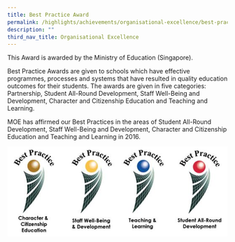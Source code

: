 ```yaml
---
title: Best Practice Award
permalink: /highlights/achievements/organisational-excellence/best-practice-award/
description: ""
third_nav_title: Organisational Excellence
---
```

<p>This Award is awarded by the Ministry of Education (Singapore).&nbsp;</p>
<p>Best Practice Awards are given to schools which have effective programmes, processes and systems that have resulted in quality education outcomes for their students. The awards are given in five categories: Partnership, Student All-Round Development, Staff Well-Being and Development, Character and Citizenship Education and Teaching and Learning.&nbsp;</p>
<p>MOE has affirmed our Best Practices in the areas of Student All-Round Development, Staff Well-Being and Development, Character and Citizenship Education and Teaching and Learning in 2016.</p>
<img src="/images/bpa.jpg">